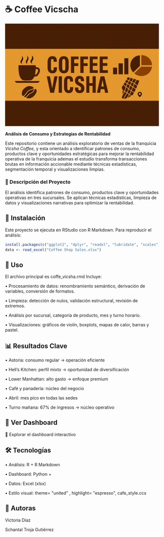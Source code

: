 # ☕ Coffee Vicscha

<p align="center">
  <img src="portadaoficial.png" alt="Coffee Vicsha Banner" width="800">
</p>


**Análisis de Consumo y Estrategias de Rentabilidad**

Este repositorio contiene un análisis exploratorio de ventas de la franquicia *Vícsha Coffee*, y esta orientado a identificar patrones de consumo, productos clave y oportunidades estratégicas para mejorar la rentabilidad operativa de la franquicia ademas el estudio transforma transacciones brutas en información accionable mediante técnicas estadísticas, segmentación temporal y visualizaciones limpias.

### 📖 Descripción del Proyecto

El análisis identifica patrones de consumo, productos clave y oportunidades operativas en tres sucursales. Se aplican técnicas estadísticas, limpieza de datos y visualizaciones narrativas para optimizar la rentabilidad.

## 🚀 Instalación

Este proyecto se ejecuta en RStudio con R Markdown. Para reproducir el análisis:

```r
install.packages(c("ggplot2", "dplyr", "readxl", "lubridate", "scales"))
data <- read_excel("Coffee Shop Sales.xlsx")
```

## 🧪 Uso

El archivo principal es coffe_vicsha.rmd  Incluye:

• 	Procesamiento de datos: renombramiento semántico, derivación de variables, conversión de formatos.

• 	Limpieza: detección de nulos, validación estructural, revisión de extremos.

• 	Análisis por sucursal, categoría de producto, mes y turno horario.

• 	Visualizaciones: gráficos de violín, boxplots, mapas de calor, barras y pastel.

## 📊 Resultados Clave

• 	Astoria: consumo regular → operación eficiente

• 	Hell’s Kitchen: perfil mixto → oportunidad de diversificación

• 	Lower Manhattan: alto gasto → enfoque premium

• 	Café y panadería: núcleo del negocio

• 	Abril: mes pico en todas las sedes

• 	Turno mañana: 67% de ingresos → núcleo operativo

## 📸 Ver Dashboard

🔗 Explorar el dashboard interactivo

## 🛠️ Tecnologías

• 	Análisis: R + R Markdown

• 	Dashboard: Python + 

• 	Datos: Excel (xlsx)

• 	Estilo visual: theme= "united" , highlight= "espresso", cafe_style.ccs

## 👥 Autoras

Victoria Díaz

Schantal Troja Gutiérrez 


